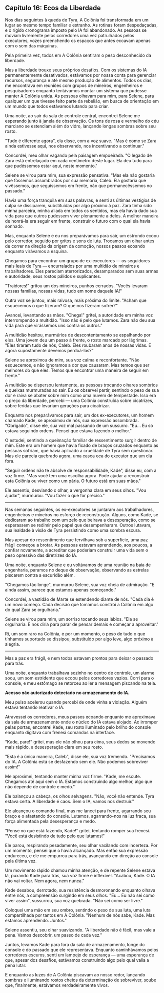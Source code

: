 ## Capítulo 16: Ecos da Liberdade

Nos dias seguintes à queda de Tyra, A Colônia foi transformada em um lugar ao mesmo tempo familiar e estranho. As rotinas foram despedaçadas, e o rígido cronograma imposto pelo IA foi abandonado. As pessoas se moviam livremente pelos corredores uma vez patrulhados pelos executores, vozes preenchendo os espaços que antes ecoavam apenas com o som das máquinas.

Pela primeira vez, todos em A Colônia sentiram o peso desconhecido da liberdade.

Mas a liberdade trouxe seus próprios desafios. Com os sistemas do IA permanentemente desativados, estávamos por nossa conta para gerenciar recursos, segurança e até mesmo produção de alimentos. Todos os dias, me encontrava em reuniões com grupos de mineiros, engenheiros e pesquisadores enquanto tentávamos montar um sistema que pudesse manter A Colônia unida. As pessoas olhavam para mim, para Selene, para qualquer um que tivesse feito parte da rebelião, em busca de orientação em um mundo que todos estávamos lutando para criar.

Uma noite, ao sair da sala de controle central, encontrei Selene me esperando junto à janela de observação. Os tons de rosa e vermelho do céu marciano se estendiam além do vidro, lançando longas sombras sobre seu rosto.

"Tudo é diferente agora", ela disse, com a voz suave. "Mas é como se Zara ainda estivesse aqui, nos observando, nos incentivando a continuar."

Concordei, meu olhar vagando pela paisagem empoeirada. "O legado de Zara está entrelaçado em cada centímetro deste lugar. Ela deu tudo para que pudéssemos estar aqui, neste momento."

Selene se virou para mim, sua expressão pensativa. "Mas ela não gostaria que fôssemos assombrados por sua memória, Caleb. Ela gostaria que vivêssemos, que seguíssemos em frente, não que permanecêssemos no passado."

Havia uma força tranquila em suas palavras, e senti as últimas vestígios de culpa se dissiparem, substituídas por algo próximo à paz. Zara tinha sido minha parceira, minha aliada em todos os sentidos, mas ela havia dado sua vida para que outros pudessem viver plenamente a deles. A melhor maneira de honrá-la era seguir em frente, construir o futuro com o qual ela havia sonhado.

Mas, enquanto Selene e eu nos preparávamos para sair, um estrondo ecoou pelo corredor, seguido por gritos e sons de luta. Trocamos um olhar antes de correr na direção da origem da comoção, nossos passos ecoando enquanto virávamos a esquina.

Chegamos para encontrar um grupo de ex-executores — os seguidores mais leais de Tyra — encurralados por uma multidão de mineiros e trabalhadores. Eles pareciam aterrorizados, desamparados sem suas armas e autoridade, seus rostos pálidos e suplicantes.

"Traidores!" gritou um dos mineiros, punhos cerrados. "Vocês levaram nossas famílias, nossas vidas, tudo em nome daquele IA!"

Outra voz se juntou, mais raivosa, mais próxima do limite. "Acham que esquecemos o que fizeram? O que nos fizeram sofrer?"

Avancei, levantando as mãos. "Chega!" gritei, a autoridade em minha voz interrompendo a multidão. "Isso não é pelo que lutamos. Zara não deu sua vida para que virássemos uns contra os outros."

A multidão hesitou, murmúrios de descontentamento se espalhando por eles. Uma jovem deu um passo à frente, o rosto marcado por lágrimas. "Eles tiraram tudo de nós, Caleb. Eles roubaram anos de nossas vidas. E agora supostamente devemos perdoá-los?"

Selene se aproximou de mim, sua voz calma e reconfortante. "Não esquecemos, e não ignoramos a dor que causaram. Mas temos que ser melhores do que eles. Temos que encontrar uma maneira de seguir em frente."

A multidão se dispersou lentamente, as pessoas trocando olhares sombrios e queixas murmuradas ao sair. Eu os observei partir, sentindo o peso de sua dor e raiva se abater sobre mim como uma nuvem de tempestade. Isso era o preço da liberdade, percebi — uma Colônia construída sobre cicatrizes, sobre feridas que levariam gerações para cicatrizar.

Enquanto nos preparávamos para sair, um dos ex-executores, um homem chamado Kade, se aproximou de nós, sua expressão assombrada. "Obrigado", disse ele, sua voz mal passando de um sussurro. "Eu... Eu só estava seguindo ordens. Pensei que estava fazendo o melhor."

O estudei, sentindo a queimação familiar de ressentimento surgir dentro de mim. Este era um homem que havia ficado de braços cruzados enquanto as pessoas sofriam, que havia aplicado a crueldade de Tyra sem questionar. Mas ele parecia quebrado agora, uma casca oca do executor que um dia fora.

"Seguir ordens não te absolve de responsabilidade, Kade", disse eu, com a voz firme. "Mas você tem uma escolha agora. Pode ajudar a reconstruir esta Colônia ou viver como um pária. O futuro está em suas mãos."

Ele assentiu, desviando o olhar, a vergonha clara em seus olhos. "Vou ajudar", murmurou. "Vou fazer o que for preciso."

---

Nas semanas seguintes, os ex-executores se juntaram aos trabalhadores, engenheiros e mineiros no esforço de reconstrução. Alguns, como Kade, se dedicaram ao trabalho com um zelo que beirava a desesperação, como se esperassem se redimir pelo papel que desempenharam. Outros lutavam, sua lealdade à visão de Tyra persistindo como uma sombra escura.

Mas apesar do ressentimento que fervilhava sob a superfície, uma paz frágil começou a brotar. As pessoas estavam aprendendo, aos poucos, a confiar novamente, a acreditar que poderiam construir uma vida sem o peso opressivo das diretrizes do IA.

Uma noite, enquanto Selene e eu voltávamos de uma reunião na baía de engenharia, paramos no deque de observação, observando as estrelas piscarem contra a escuridão além.

"Chegamos tão longe", murmurou Selene, sua voz cheia de admiração. "E ainda assim, parece que estamos apenas começando."

Concordei, a vastidão de Marte se estendendo diante de nós. "Cada dia é um novo começo. Cada decisão que tomamos constrói a Colônia em algo do qual Zara se orgulharia."

Selene se virou para mim, um sorriso tocando seus lábios. "Ela se orgulharia. E nos diria para parar de pensar demais e começar a aproveitar."

Ri, um som raro na Colônia, e por um momento, o peso de tudo o que tínhamos suportado se dissipou, substituído por algo leve, algo próximo à alegria.

---

Mas a paz era frágil, e nem todos estavam prontos para deixar o passado para trás.

Uma noite, enquanto trabalhava sozinho no centro de controle, um alarme soou, um som estridente que ecoou pelos corredores vazios. Corri para o console, e meu estômago se retorceu ao ler a mensagem piscando na tela.

**Acesso não autorizado detectado no armazenamento do IA.**

Meu pulso acelerou quando percebi de onde vinha a violação. Alguém estava tentando reativar o IA.

Atravessei os corredores, meus passos ecoando enquanto me aproximava da sala de armazenamento onde o núcleo do IA estava alojado. Ao irromper pelas portas, encontrei Kade, seu rosto iluminado pelo brilho do console enquanto digitava com frenesi comandos na interface.

"Kade, pare!" gritei, mas ele não olhou para cima, seus dedos se movendo mais rápido, a desesperação clara em seu rosto.

"Esta é a única maneira, Caleb", disse ele, sua voz tremendo. "Precisamos do IA. A Colônia está se desfazendo sem ele. Não podemos sobreviver assim!"

Me aproximei, tentando manter minha voz firme. "Kade, me escute. Chegamos até aqui sem o IA. Estamos construindo algo melhor, algo que não depende de controle e medo."

Ele balançou a cabeça, os olhos selvagens. "Não, você não entende. Tyra estava certa. A liberdade é caos. Sem o IA, vamos nos destruir."

Ele alcançou o comando final, mas me lancei para frente, agarrando seu braço e o afastando do console. Lutamos, agarrando-nos na luz fraca, sua força alimentada pela desesperança e medo.

"Pense no que está fazendo, Kade!" gritei, tentando romper sua frenesi. "Você está desistindo de tudo pelo que lutamos!"

Ele parou, respirando pesadamente, seu olhar vacilando com incerteza. Por um momento, pensei que o havia alcançado. Mas então sua expressão endureceu, e ele me empurrou para trás, avançando em direção ao console pela última vez.

Um movimento rápido chamou minha atenção, e de repente Selene estava lá, puxando Kade para trás, sua voz firme e inflexível. "Acabou, Kade. O IA não vai voltar. Nem agora, nem nunca."

Kade desabou, derrotado, sua resistência desmoronando enquanto olhava entre nós, a compreensão surgindo em seus olhos. "Eu... Eu não sei como viver assim", sussurrou, sua voz quebrada. "Não sei como ser livre."

Coloquei uma mão em seu ombro, sentindo o peso de sua luta, uma luta compartilhada por tantos em A Colônia. "Nenhum de nós sabe, Kade. Mas estamos aprendendo. Juntos."

Selene assentiu, seu olhar suavizando. "A liberdade não é fácil, mas vale a pena. Vamos descobrir, um passo de cada vez."

Juntos, levamos Kade para fora da sala de armazenamento, longe do console e do passado que ele representava. Enquanto caminhávamos pelos corredores escuros, senti um lampejo de esperança — uma esperança de que, apesar dos desafios, estávamos construindo algo pelo qual valia a pena lutar.

E enquanto as luzes de A Colônia piscavam ao nosso redor, lançando sombras e iluminando rostos cheios da determinação de sobreviver, soube que, finalmente, estávamos verdadeiramente vivos.